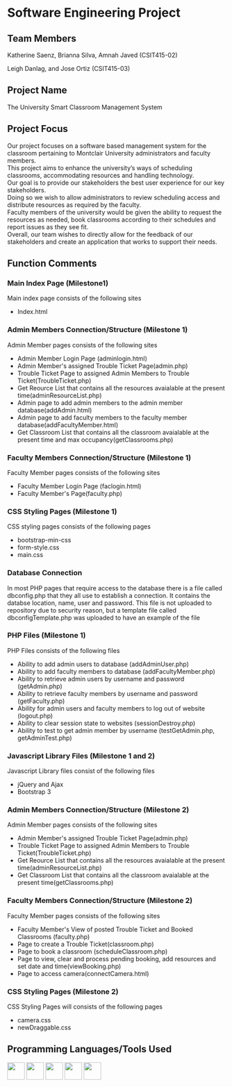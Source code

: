 <h1>Software Engineering Project</h1>
<h2>Team Members</h2>
<p>Katherine Saenz, Brianna Silva, Amnah Javed (CSIT415-02)</p>
<p>Leigh Danlag, and Jose Ortiz (CSIT415-03)</p>

<h2>Project Name</h2>
<p>The University Smart Classroom Management System</p>

<h2>Project Focus</h2>

<p>Our project focuses on a software based management system for the classroom pertaining to Montclair University administrators and faculty members.<br /> 
This project aims to enhance the university’s ways of scheduling classrooms, accommodating resources and handling technology.<br /> 
Our goal is to provide our stakeholders the best user experience for our key stakeholders.<br />
Doing so we wish to allow administrators to review scheduling access and distribute resources as required by the faculty.<br /> 
Faculty members of the university would be given the ability to request the resources as needed, book classrooms according to their schedules and report issues as they see fit.<br /> 
Overall, our team wishes to directly allow for the feedback of our stakeholders and create an application that works to support their needs.</p>

<div>
	<h2>Function Comments</h2>
	<h3>Main Index Page (Milestone1)</h3>
	<p>Main index page consists of the following sites</p>
	<ul>
		<li>Index.html</li>
	</ul>
	<h3>Admin Members Connection/Structure (Milestone 1)</h3>
	<p>Admin Member pages consists of the following sites<p>
	<ul>
		<li>Admin Member Login Page (adminlogin.html)</li>
		<li>Admin Member's assigned Trouble Ticket Page(admin.php)</li>
		<li>Trouble Ticket Page to assigned Admin Members to Trouble Ticket(TroubleTicket.php)</li>
		<li>Get Reource List that contains all the resources avaialable at the present time(adminResourceList.php)</li>
		<li>Admin page to add admin members to the admin member database(addAdmin.html)</li>
		<li>Admin page to add faculty members to the faculty member database(addFacultyMember.html)</li> 
		<li>Get Classroom List that contains all the classroom avaialable at the present time and max occupancy(getClassrooms.php)</li>
	</ul>
	<h3>Faculty Members Connection/Structure (Milestone 1)</h3>
	<p>Faculty Member pages consists of the following sites<p>
	<ul>
		<li>Faculty Member Login Page (faclogin.html)</li>
		<li>Faculty Member's Page(faculty.php)</li>
	</ul>
	<h3>CSS Styling Pages (Milestone 1)</h3>
	<p>CSS styling pages consists of the following pages</p>
	<ul>
		<li>bootstrap-min-css</li>
		<li>form-style.css</li>
		<li>main.css</li>
	</ul>
	<h3>Database Connection</h3>
	<p>In most PHP pages that require access to the database there is a file called dbconfig.php that they all use to establish a connection. It contains the databse location, name, user and password. This file is not uploaded to repository due to security reason, but a template file called dbconfigTemplate.php was uploaded to have an example of the file</p>
	<h3>PHP Files (Milestone 1)</h3>
	<p>PHP Files consists of the following files</p>
	<ul>
		<li>Ability to add admin users to database (addAdminUser.php)</li>
		<li>Ability to add faculty members to database (addFacultyMember.php)</li>
		<li>Ability to retrieve admin users by username and password (getAdmin.php)</li>
		<li>Ability to retrieve faculty members by username and password (getFaculty.php)</li>
		<li>Ability for admin users and faculty members to log out of website (logout.php)</li>
		<li>Ability to clear session state to websites (sessionDestroy.php)</li>
		<li>Ability to test to get admin member by username (testGetAdmin.php, getAdminTest.php)</li>
	</ul>
	<h3>Javascript Library Files (Milestone 1 and 2)</h3>
	<p>Javascript Library files consist of the following files</p>
	<ul>
		<li>jQuery  and Ajax</li>
		<li>Bootstrap 3</li>
	</ul>
	<h3>Admin Members Connection/Structure (Milestone 2)</h3>
	<p>Admin Member pages consists of the following sites<p>
	<ul>
		<li>Admin Member's assigned Trouble Ticket Page(admin.php)</li>
		<li>Trouble Ticket Page to assigned Admin Members to Trouble Ticket(TroubleTicket.php)</li>
		<li>Get Reource List that contains all the resources avaialable at the present time(adminResourceList.php)</li>
		<li>Get Classroom List that contains all the classroom avaialable at the present time(getClassrooms.php)</li>
	</ul>
	<h3>Faculty Members Connection/Structure (Milestone 2)</h3>
	<p>Faculty Member pages consists of the following sites<p>
	<ul>
		<li>Faculty Member's View of posted Trouble Ticket and Booked Classrooms (faculty.php)</li>
		<li>Page to create a Trouble Ticket(classroom.php)</li>
		<li>Page to book a classroom (scheduleClassroom.php)</li>
		<li>Page to view, clear and process pending booking, add resources and set date and time(viewBooking.php)</li>
		<li>Page to access camera(connectCamera.html)</li>
	</ul>
	<h3>CSS Styling Pages (Milestone 2)</h3>
	<p>CSS Styling Pages will consists of the following pages</p>
	<ul>
		<li>camera.css</li>
		<li>newDraggable.css</li>
	</ul>
</div>

<div>
<h2>Programming Languages/Tools Used</h2>
<img src="https://cdn1.iconfinder.com/data/icons/logotypes/32/badge-html-5-512.png" style="width: 40px; height: 40px; display:inline-block;"/>
<img src="https://cdn1.iconfinder.com/data/icons/logotypes/32/badge-css-3-512.png" style="width: 40px; height: 40px; display:inline-block;"/>
<img src="https://cdn2.iconfinder.com/data/icons/designer-skills/128/code-programming-javascript-software-develop-command-language-512.png" style="width: 40px; height: 40px; display:inline-block;"/>
<img src="https://cdn0.iconfinder.com/data/icons/long-shadow-web-icons/512/jquery-512.png" style="width: 40px; height: 40px; display:inline-block;"/>
<img src="https://cdn3.iconfinder.com/data/icons/file-extension-11/512/sql-file-extension-format-digital-512.png" style="width: 40px; height: 40px; display:inline-block;"/>
</div>